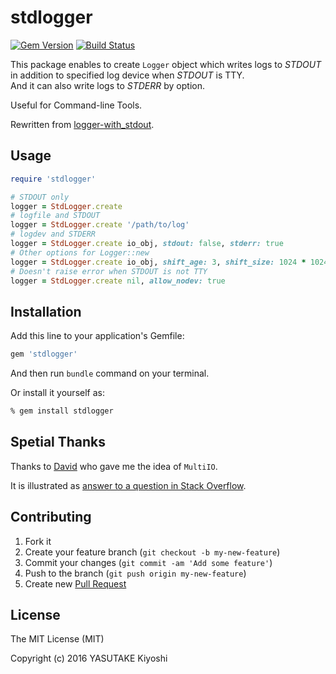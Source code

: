 # stdlogger
[![Gem Version](https://badge.fury.io/rb/stdlogger.svg)](https://badge.fury.io/rb/stdlogger)
[![Build Status](https://travis-ci.org/key-amb/ruby-stdlogger.svg?branch=master)](https://travis-ci.org/key-amb/ruby-stdlogger)

This package enables to create `Logger` object which writes logs to _STDOUT_ in
addition to specified log device when _STDOUT_ is TTY.  
And it can also write logs to _STDERR_ by option.

Useful for Command-line Tools.

Rewritten from [logger-with_stdout](https://github.com/key-amb/logger-with_stdout).

## Usage

```ruby
require 'stdlogger'

# STDOUT only
logger = StdLogger.create
# logfile and STDOUT
logger = StdLogger.create '/path/to/log'
# logdev and STDERR
logger = StdLogger.create io_obj, stdout: false, stderr: true
# Other options for Logger::new
logger = StdLogger.create io_obj, shift_age: 3, shift_size: 1024 * 1024 * 8
# Doesn't raise error when STDOUT is not TTY
logger = StdLogger.create nil, allow_nodev: true
```

## Installation

Add this line to your application's Gemfile:

```ruby
gem 'stdlogger'
```

And then run `bundle` command on your terminal.

Or install it yourself as:

```sh
% gem install stdlogger
```

## Spetial Thanks

Thanks to [David](http://stackoverflow.com/users/796195/david) who gave me the
idea of `MultiIO`.

It is illustrated as [answer to a question in Stack Overflow](http://stackoverflow.com/a/6407200/6150943).

## Contributing

1. Fork it
2. Create your feature branch (`git checkout -b my-new-feature`)
3. Commit your changes (`git commit -am 'Add some feature'`)
4. Push to the branch (`git push origin my-new-feature`)
5. Create new [Pull Request](../../pull/new/master)

## License

The MIT License (MIT)

Copyright (c) 2016 YASUTAKE Kiyoshi
